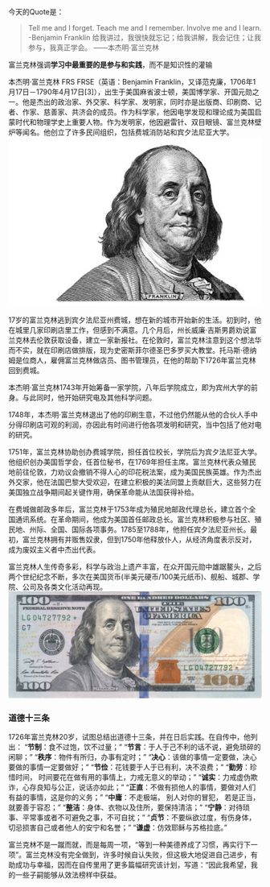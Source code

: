 今天的Quote是：
>  Tell me and I forget. Teach me and I remember. Involve me and I learn. -Benjamin Franklin
给我讲过，我很快就忘记；给我讲解，我会记住；让我参与，我真正学会。 ——本杰明·富兰克林

富兰克林强调**学习中最重要的是参与和实践**，而不是知识性的灌输 

本杰明·富兰克林 FRS FRSE（英语：Benjamin Franklin，又译范克廉，1706年1月17日－1790年4月17日[3]），出生于美国麻省波士顿，美国博学家、开国元勋之一。他是杰出的政治家、外交家、科学家、发明家，同时亦是出版商、印刷商、记者、作家、慈善家、共济会的成员。作为科学家，他因电学发现和理论成为美国启蒙时代和物理学史上重要人物。作为发明家，他因避雷针、双目眼镜、富兰克林壁炉等闻名。他创立了许多民间组织，包括费城消防站和宾夕法尼亚大学。
![](./_image/2021-05-10-00-04-13.jpg)

17岁的富兰克林逃到宾夕法尼亚州费城，想在新的城市开始新的生活。初到时，他在城里几家印刷店里工作，但感到不满意。几个月后，州长威廉·吉斯男爵劝说富兰克林去伦敦获取设备，建立一家新报社。在伦敦时，富兰克林注意到这个想法华而不实，就在印刷店做排版，现为史密斯菲尔德圣巴多罗买大教堂。托马斯·德纳姆是位商人，雇佣富兰克林做店员、图书管理员，在他的帮助下1726年富兰克林回到费城。

本杰明·富兰克林1743年开始筹备一家学院，八年后学院成立，即为宾州大学的前身。与此同时，他开始研究电及其他科学问题。

1748年，本杰明·富兰克林退出了他的印刷生意，不过他仍然能从他的合伙人手中分得印刷店可观的利润，亦因此有时间进行他各项发明和研究，当中包括了他对电的研究。

1751年，富兰克林协助创办费城学院，担任首位校长，学院后为宾夕法尼亚大学。他组织创办美国哲学会，任首位秘书，在1769年担任主席。富兰克林代表众殖民地前往伦敦，力劝议会撤销不得人心的印花税法案，成为美国民族英雄。作为杰出外交家，他在法国巴黎大受欢迎，在建立积极的美法同盟上贡献巨大，这些努力在美国独立战争期间起关键作用，确保革命能从法国获得补给。

在费城做邮政多年后，富兰克林于1753年成为殖民地邮政代理总长，建立首个全国通讯系统。在革命期间，他成为美国首任邮政总长。富兰克林积极参与社区、殖民地、州际、全国、国际各项事务。1785至1788年，他担任宾夕法尼亚州长。最初，富兰克林拥有并贩售奴隶，但到1750年他释放仆人，从经济角度表示反对，成为废奴主义者中杰出代表。

富兰克林人生传奇多彩，科学与政治上遗产丰富，在众开国元勋中雄踞鳌头，之后两个世纪纪念不断，多次在美国货币(半美元硬币/100美元纸币)、舰船、城郡、学院、公司及各类文化活动再现。
![](./_image/2021-05-10-00-03-40.jpg)

### 道德十三条
1726年富兰克林20岁，试图总结出道德十三条，并在日后实践。在自传中，他列出：
“**节制**：食不过饱，饮不过量；”
“**节言**：于人于己不利的话不说，避免琐碎的闲聊；”
“**秩序**：物件有所归，办事有定时；”
“**决心**：该做的事情一定要做，决心要做的事情一定要做好；”
“**节俭**：花钱要于人于已有利，决不浪费；”
“**勤劳**：珍惜时间， 时间要花在做有用的事情上，力戒无意义的举动；”
“**诚实**：力戒虚伪欺诈，心存良知与公正，说话亦如此；”
“**正直**：不做有损他人的事情，要做对人们有益的事情，这是你的义务；”
“**中庸**：不走极端， 别人对你的冒犯， 若是正当，就要善于容忍；”
“**整洁**：身体、衣物以及住所，要保持清洁；”
“**宁静**：对待琐事、平常事或者不可避免之事，不可自扰；”
“**贞节**：不要纵欲过度，有伤身体，切忌损害自己或者他人的安宁和名誉；”
“**谦虚**：仿效耶稣与苏格拉底。”

富兰克林不是一蹴而就，而是每周一项，“等到一种美德养成了习惯，再实行下一项”。富兰克林没有完全做到，许多时候自认失败，但这极大地促进自己进步，有助成功与幸福，因而在自传里用了更多篇幅研究该计划，写道：“因此我希望，我的一些子嗣能够从效法榜样中获益。



